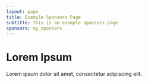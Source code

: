 ```yaml
---
layout: page
title: Example Sponsors Page
subtitle: This is an example sponsors page
sponsors: my_sponsors
---
```


# Lorem Ipsum

Lorem ipsum dolor sit amet, consectetur adipiscing elit.
